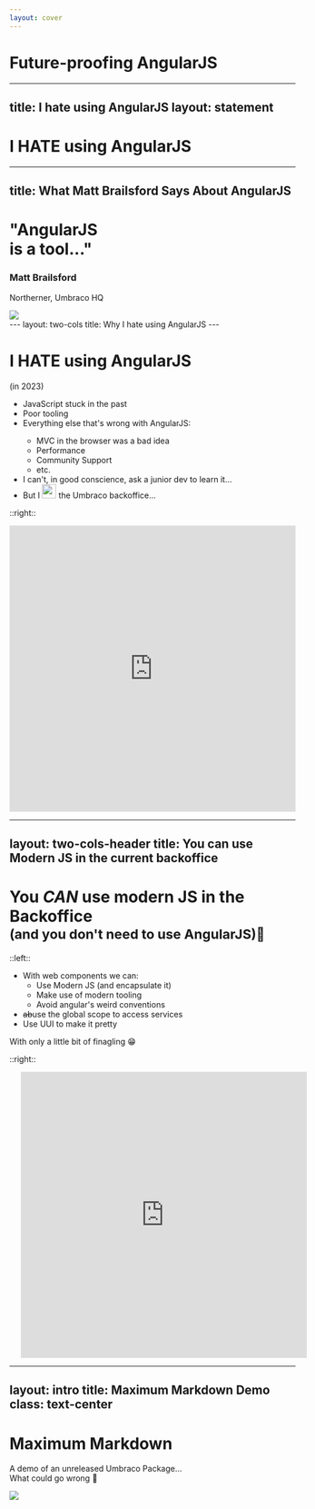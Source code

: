 ```yaml
---
layout: cover
---
```

# Future-proofing AngularJS

---
title: I hate using AngularJS
layout: statement
---

# I <span class="font-serif">**HATE**</span> using AngularJS

---
title: What Matt Brailsford Says About AngularJS
---
<div class="flex items-center">
<div class="flex-grow">
<h1><span class="font-size-15 line-height-20">"AngularJS<br><strong class="font-size-25">is a tool</strong>..."</span></h1>

### Matt Brailsford  

Northerner, Umbraco HQ

</div>

<img class="w-67 ml-20" src="/matt_brailsford.jpg"/>

</div>
---
layout: two-cols
title: Why I hate using AngularJS
---

# I <span class="font-serif">**HATE**</span> using AngularJS
<v-click>

(in 2023)

</v-click>
<v-clicks>

- <mdi-bicycle-penny-farthing/> JavaScript stuck in the past
- <mdi-hammer-wrench/> Poor tooling
- <mdi-angularjs/> Everything else that's wrong with AngularJS:
    - MVC in the browser was a bad idea
    - Performance
    - Community Support
    - etc.
- <mdi-school/> I can&apos;t, in good conscience, ask a junior dev to learn it...
- But I <img src="/our_heart.png" width="25" height="25" class="inline"/> the Umbraco backoffice...

</v-clicks>

::right::
<v-click>
<div style="width:100%;height:0;padding-bottom:100%;position:relative;"><iframe src="https://giphy.com/embed/w2nWAyOecQ8ItoEF1o" width="100%" height="100%" style="position:absolute" frameBorder="0" class="giphy-embed" allowFullScreen></iframe></div>
</v-click>

<!--
Poor SoC: No ESM. Everything is in the global scope.

Little/no intellisense.

Deadend framework

-->

---
layout: two-cols-header
title: You can use Modern JS in the current backoffice
---

# You <span class="font-serif">_CAN_</span> use modern JS in the Backoffice<br/><v-click><small>(and you don't need to use AngularJS)</small></v-click><v-click><small>🎉</small></v-click>

::left::

<v-clicks>

- With web components we can:
  - <mdi-language-javascript/> Use Modern JS (and encapsulate it)
  - <mdi-hammer-wrench/> Make use of modern tooling
  - <mdi-file-question-outline/> Avoid angular's weird conventions
- ~~ab~~use the global scope to access services
- <mdi-umbraco/> Use UUI to make it pretty

</v-clicks>
<v-click>

With only a little bit of finagling 😁

</v-click>

::right::

<v-click>
<div style="width:100%;height:0;margin-left:20px;padding-bottom:100%;position:relative;"><iframe src="https://giphy.com/embed/QYJxw5UyDW4QrH0WqF" width="100%" height="100%" style="position:absolute" frameBorder="0" class="giphy-embed" allowFullScreen></iframe></div>
</v-click>

---
layout: intro
title: Maximum Markdown Demo
class: text-center
---

<h1 class="font-serif">
    <strong>Maximum</strong> Markdown
</h1>

A demo of an unreleased Umbraco Package...  
What could go wrong 🤷

<v-click>
<img src="/excited.webp" class="mx-auto">
</v-click>